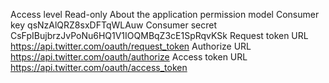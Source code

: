 
Access level	 Read-only 
About the application permission model
Consumer key	qsNzAlQRZ8sxDFTqWLAuw
Consumer secret	CsFpIBujbrzJvPoNu6HQ1V1IOQMBqZ3cE1SpRqvKSk
Request token URL	https://api.twitter.com/oauth/request_token
Authorize URL	https://api.twitter.com/oauth/authorize
Access token URL	https://api.twitter.com/oauth/access_token